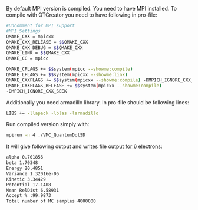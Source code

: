 By default MPI version is compiled. You need to have MPI installed.
To compile with QTCreator you need to have following in pro-file:


```bash
#Uncomment for MPI support
#MPI Settings
QMAKE_CXX = mpicxx
QMAKE_CXX_RELEASE = $$QMAKE_CXX
QMAKE_CXX_DEBUG = $$QMAKE_CXX
QMAKE_LINK = $$QMAKE_CXX
QMAKE_CC = mpicc

QMAKE_CFLAGS += $$system(mpicc --showme:compile)
QMAKE_LFLAGS += $$system(mpicxx --showme:link)
QMAKE_CXXFLAGS += $$system(mpicxx --showme:compile) -DMPICH_IGNORE_CXX_SEEK
QMAKE_CXXFLAGS_RELEASE += $$system(mpicxx --showme:compile)
-DMPICH_IGNORE_CXX_SEEK
```
Additionally you need armadillo library. In pro-file should be following lines:

```bash
LIBS += -llapack -lblas -larmadillo
```
Run compiled version simply with:
```bash
mpirun -n 4 ./VMC_QuantumDotSD
```
It will give following output and writes file [output for 6 electrons](LocalEnergy_1.000000_6_el_0_results):
```bash
alpha 0.701856
beta 1.70348
Energy 20.4851
Variance 1.32016e-06
Kinetic 3.34429
Potential 17.1408
Mean RelDist 6.58931
Accept % :99.9873
Total number of MC samples 4000000
```
